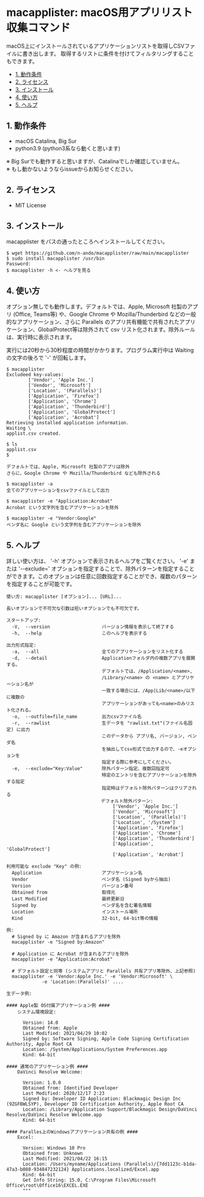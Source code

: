 # macapplister: macOS用アプリリスト収集コマンド

macOS上にインストールされているアプリケーションリストを取得しCSVファイルに書き出します。
取得するリストに条件を付けてフィルタリングすることもできます。

<!-- TOC -->

- [1. 動作条件](#1-動作条件)
- [2. ライセンス](#2-ライセンス)
- [3. インストール](#3-インストール)
- [4. 使い方](#4-使い方)
- [5. ヘルプ](#5-ヘルプ)

<!-- /TOC -->

## 1. 動作条件
- macOS Catalina, Big Sur
- python3.9 (python3系なら動くと思います)

※ Big Surでも動作すると思いますが、Catalinaでしか確認していません。<br/>
※ もし動かないようならissueからお知らせください。

## 2. ライセンス
- MIT License

## 3. インストール
macapplister をパスの通ったところへインストールしてください。

```console
$ wget https://github.com/n-ando/macapplister/raw/main/macapplister
$ sudo install macapplister /usr/bin
Password:
$ macapplister -h <- ヘルプを見る
```

## 4. 使い方
オプション無しでも動作します。デフォルトでは、Apple, Microsoft 社製のアプリ (Office, Teams等) や、Google Chrome や Mozilla/Thunderbird などの一般的なアプリケーション、さらに Parallels のアプリ共有機能で共有されたアプリケーション、GlobalProtect等は除外されて csv リスト化されます。除外ルールは、実行時に表示されます。

実行には20秒から30秒程度の時間がかかります。プログラム実行中は Waiting の文字の後ろで '-' が回転します。

```console
$ macapplister
Excludeed key-values:
        ['Vendor', 'Apple Inc.']
        ['Vendor', 'Microsoft']
        ['Location', '(Parallels)']
        ['Application', 'Firefox']
        ['Application', 'Chrome']
        ['Application', 'Thunderbird']
        ['Application', 'GlobalProtect']
        ['Application', 'Acrobat']
Retrieving installed application information.
Waiting \
applist.csv created.

$ ls
applist.csv
$

デフォルトでは、Apple, Microsoft 社製のアプリは除外
さらに、Google Chrome や Mozilla/Thunderbird なども除外される

$ macapplister -a
全てのアプリケーションをcsvファイルとして出力

$ macapplister -e "Application:Acrobat"
Acrobat という文字列を含むアプリケーションを除外

$ macapplister -e "Vendor:Google"
ベンダ名に Google という文字列を含むアプリケーションを除外
```

## 5. ヘルプ
詳しい使い方は、 '-h' オプションで表示されるヘルプをご覧ください。
'-e' または '--exclude=' オプションを指定することで、除外パターンを指定することができます。このオプションは任意に回数指定することができ、複数のパターンを指定することが可能です。

```console
使い方: macapplister [オプション]... [URL]...

長いオプションで不可欠な引数は短いオプションでも不可欠です。

スタートアップ:
  -V,  --version                   バージョン情報を表示して終了する
  -h,  --help                      このヘルプを表示する

出力形式指定:
  -a,  --all                       全てのアプリケーションをリスト化する
  -d,  --detail                    Applicationフォルダ内の複数アプリを展開する。
                                   デフォルトでは、/Application/<name>,
                                   /Library/<name> の <name> とアプリケーション名が
                                   一致する場合には、/App|Lib/<name>/以下に複数の
                                   アプリケーションがあっても<name>のみリスト化される。
  -o,  --outfile=file_name         出力csvファイル名
  -r,  --rawlist                   生データを "rawlist.txt"(ファイル名固定) に出力
                                   このデータから アプリ名, バージョン, ベンダ名
                                   を抽出してcsv形式で出力するので、-eオプションを
                                   指定する際に参考にしてください。
  -e,  --exclude="Key:Value"       除外パターン指定、複数回指定可
                                   特定のエントリを含むアプリケーションを除外する指定
                                   指定時はデフォルト除外パターンはクリアされる
  　                               デフォルト除外パターン:
                                       ['Vendor', 'Apple Inc.']
                                       ['Vendor', 'Microsoft']
                                       ['Location', '(Parallels)']
                                       ['Location', '/System']
                                       ['Application', 'Firefox']
                                       ['Application', 'Chrome']
                                       ['Application', 'Thunderbird']
                                       ['Application', 'GlobalProtect']
                                       ['Application', 'Acrobat']

利用可能な exclude "Key" の例:
  Application                      アプリケーション名
  Vendor                           ベンダ名 (Signed byから抽出)
  Version                          バージョン番号
  Obtained from                    取得元
  Last Modified                    最終更新日
  Signed by                        ベンダ名を含む署名情報
  Location                         インストール場所
  Kind                             32-bit, 64-bit等の情報

例:
  # Signed by に Amazon が含まれるアプリを除外
  macapplister -e "Signed by:Amazon"

  # Application に Acrobat が含まれるアプリを除外
  macapplister -e "Application:Acrobat"

  # デフォルト設定と同等 (システムアプリと Parallels 共有アプリ等除外、上記参照)
  macapplister -e 'Vendor:Apple Inc.' -e 'Vendor:Microsoft' \
             -e 'Location:(Parallels)' ....

生データ例:

#### Apple製 OS付属アプリケーション例 ####
    システム環境設定:

      Version: 14.0
      Obtained from: Apple
      Last Modified: 2021/04/29 10:02
      Signed by: Software Signing, Apple Code Signing Certification Authority, Apple Root CA
      Location: /System/Applications/System Preferences.app
      Kind: 64-bit

#### 通常のアプリケーション例 ####
    DaVinci Resolve Welcome:

      Version: 1.0.0
      Obtained from: Identified Developer
      Last Modified: 2020/12/17 2:23
      Signed by: Developer ID Application: Blackmagic Design Inc (9ZGFBWLSYP), Developer ID Certification Authority, Apple Root CA
      Location: /Library/Application Support/Blackmagic Design/DaVinci Resolve/DaVinci Resolve Welcome.app
      Kind: 64-bit

#### Paralles上のWindowsアプリケーション共有の例 ####
    Excel:

      Version: Windows 10 Pro
      Obtained from: Unknown
      Last Modified: 2021/04/22 16:15
      Location: /Users/myname/Applications (Parallels)/{7dd1123c-b1da-47a3-b088-934847232124} Applications.localized/Excel.app
      Kind: 64-bit
      Get Info String: 15.0, C:\Program Files\Microsoft Office\root\Office16\EXCEL.EXE
      """
```
